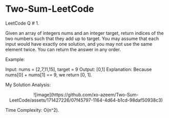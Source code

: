 # Two-Sum-LeetCode

LeetCode Q # 1.

Given an array of integers nums and an integer target, return indices of the two numbers such that they add up to target. You may assume that each input would have exactly one solution, and you may not use the same element twice. You can return the answer in any order.

Example:

Input: nums = [2,7,11,15], target = 9
Output: [0,1]
Explanation: Because nums[0] + nums[1] == 9, we return [0, 1].

My Solution Analysis: 
<div align = "center">
  ![image](https://github.com/xo-azeem/Two-Sum-LeetCode/assets/171427226/07f45797-1164-4d64-b1cd-98daf50938c3)
</div>

Time Complexity: O(n^2).
